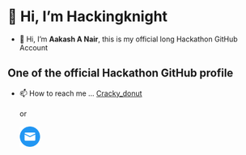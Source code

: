 # 👋 Hi, I’m Hackingknight 
- 👋 Hi, I’m **Aakash A Nair**, this is my official long Hackathon GitHub Account
## One of the official Hackathon GitHub profile

- 📫 How to reach me ... [Cracky_donut](https://github.com/crackysolver)<br><br>
or<br><br>
 <a href="emailto: aju2anu8993@gmail.com"><img src="gmail.png" width="40"/></a>



